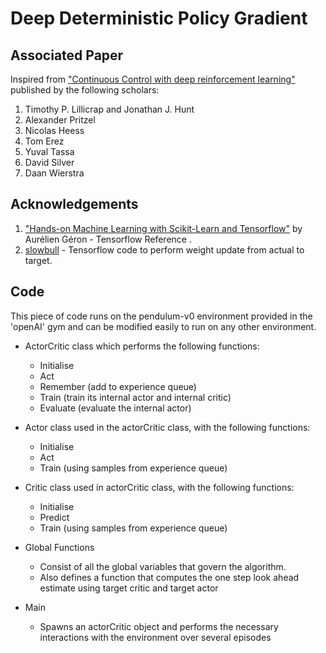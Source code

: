 # Deep Deterministic Policy Gradient

## Associated Paper
Inspired from ["Continuous Control with deep reinforcement learning"](https://arxiv.org/abs/1509.02971) published by the following scholars:
1. Timothy P. Lillicrap and Jonathan J. Hunt
2. Alexander Pritzel
3. Nicolas Heess
4. Tom Erez
5. Yuval Tassa
6. David Silver
7. Daan Wierstra

## Acknowledgements

1. ["Hands-on Machine Learning with Scikit-Learn and Tensorflow"](https://github.com/ageron/handson-ml) by Aurélien Géron - Tensorflow Reference .
2. [slowbull](https://github.com/slowbull/DDPG) - Tensorflow code to perform weight update from actual to target. 

## Code 
This piece of code runs on the pendulum-v0 environment provided in the 'openAI' gym and can be modified easily to run on any other environment.

- ActorCritic class which performs the following functions:
	- Initialise
	- Act
	- Remember (add to experience queue)
	- Train (train its internal actor and internal critic)
	- Evaluate (evaluate the internal actor)

- Actor class used in the actorCritic class, with the following functions:
	- Initialise
	- Act
	- Train (using samples from experience queue)

- Critic class used in actorCritic class, with the following functions:
	- Initialise
	- Predict
	- Train (using samples from experience queue)

- Global Functions
	- Consist of all the global variables that govern the algorithm.
	- Also defines a function that computes the one step look ahead estimate using target critic and target actor

- Main
	- Spawns an actorCritic object and performs the necessary interactions with the environment over several episodes



